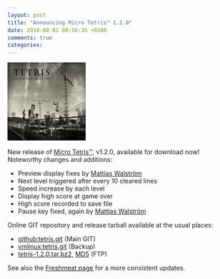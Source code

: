 ```yaml
---
layout: post
title: "Announcing Micro Tetris™ 1.2.0"
date: 2010-08-02 00:56:35 +0200
comments: true
categories: 
---
```


[<img class="right" src="/images/TetrisConstruction.jpg" style="width: 175px;">](http://erikjohanssonphoto.com/work/tetris/)

New release of [Micro Tetris™](/tetris.html), v1.2.0, available for
download now!  Noteworthy changes and additions:

* Preview display fixes by [Mattias Walström][1]
* Next level triggered after every 10 cleared lines
* Speed increase by each level
* Display high score at game over
* High score recorded to save file
* Pause key fixed, again by [Mattias Walström][1]

Online GIT repository and release tarball available at the usual places:

* [github:tetris.git][2] (Main GIT)
* [vmlinux:tetris.git][3] (Backup)
* [tetris-1.2.0.tar.bz2][4], [MD5][5] (FTP) 

See also the [Freshmeat page][6] for a more consistent updates. 

[1]: https://github.com/lazzer
[2]: http://github.com/troglobit/tetris
[3]: http://git.troglobit.com/tetris.git
[4]: ftp://troglobit.com/tetris/tetris-1.2.0.tar.bz2
[5]: ftp://troglobit.com/tetris/tetris-1.2.0.tar.bz2.md5
[6]: http://freshmeat.net/projects/micro-tetris
